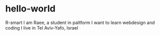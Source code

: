 # hello-world
R-smart
I am Raee, a student in paltform
I want to learn webdesign and coding
I live in Tel Aviv-Yafo, Israel
